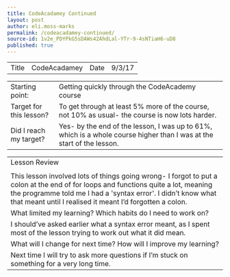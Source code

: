 ```yaml
---
title: CodeAcadamey Continued
layout: post
author: eli.moss-marks
permalink: /codeacadamey-continued/
source-id: 1v2e_PDYPkG5sDAWs42AhdLal-YTr-9-4sNTiaH6-uD8
published: true
---
```

<table>
  <tr>
    <td>Title</td>
    <td>CodeAcadamey</td>
    <td>Date</td>
    <td>9/3/17</td>
  </tr>
</table>


<table>
  <tr>
    <td>Starting point:</td>
    <td>Getting quickly through the CodeAcademy course</td>
  </tr>
  <tr>
    <td>Target for this lesson?</td>
    <td>To get through at least 5% more of the course, not 10% as usual- the course is now lots harder.</td>
  </tr>
  <tr>
    <td>Did I reach my target? </td>
    <td>Yes- by the end of the lesson, I was up to 61%, which is a whole course higher than I was at the start of the lesson.</td>
  </tr>
</table>


<table>
  <tr>
    <td>Lesson Review</td>
  </tr>
  <tr>
    <td></td>
  </tr>
  <tr>
    <td>This lesson involved lots of things going wrong- I forgot to put a colon at the end of for loops and functions quite a lot, meaning the programme told me I had a 'syntax error'. I didn’t know what that meant until I realised it meant I’d forgotten a colon.</td>
  </tr>
  <tr>
    <td>What limited my learning? Which habits do I need to work on? </td>
  </tr>
  <tr>
    <td>I should’ve asked earlier what a syntax error meant, as I spent most of the lesson trying to work out what it did mean.</td>
  </tr>
  <tr>
    <td>What will I change for next time? How will I improve my learning?</td>
  </tr>
  <tr>
    <td>Next time I will try to ask more questions if I’m stuck on something for a very long time.</td>
  </tr>
</table>


